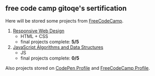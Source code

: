 ## free code camp gitoqe's sertification
Here will be stored some projects from [FreeCodeCamp].

1. [Responsive Web Design]
    * HTML + CSS
    * final projects complete: **5/5**
1. [JavaScript Algorithms and Data Structures]
    * JS
    * final projects complete: **0/5**

Also projects stored on [CodePen Profile] and [FreeCodeCamp Profile].

[FreeCodeCamp]: https://www.freecodecamp.org/
[Responsive Web Design]: https://www.freecodecamp.org/learn/responsive-web-design/
[JavaScript Algorithms and Data Structures]: https://www.freecodecamp.org/learn/javascript-algorithms-and-data-structures/
[CodePen Profile]: https://codepen.io/gitoqe
[FreeCodeCamp Profile]: https://www.freecodecamp.org/cmpoqe